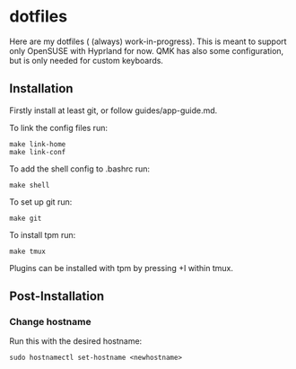# dotfiles
Here are my dotfiles ( (always) work-in-progress).
This is meant to support only OpenSUSE with Hyprland for now.
QMK has also some configuration, but is only needed for custom keyboards.

## Installation
Firstly install at least git, or follow guides/app-guide.md.

To link the config files run:
```
make link-home
make link-conf
```

To add the shell config to .bashrc run:
```
make shell
```

To set up git run:
```
make git
```

To install tpm run:
```
make tmux
```
Plugins can be installed with tpm by pressing <leader>+I within tmux.

## Post-Installation
### Change hostname
Run this with the desired hostname:
```
sudo hostnamectl set-hostname <newhostname>
```

